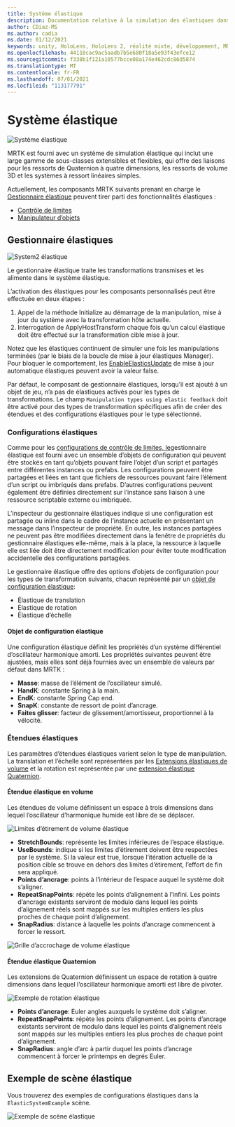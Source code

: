 ```yaml
---
title: Système élastique
description: Documentation relative à la simulation des élastiques dans MRTK
author: CDiaz-MS
ms.author: cadia
ms.date: 01/12/2021
keywords: unity, HoloLens, HoloLens 2, réalité mixte, développement, MRTK, ElasticsSystem,
ms.openlocfilehash: 44110cac9ac5aadb7b5e680f18a5e93f43efce12
ms.sourcegitcommit: f338b1f121a10577bcce08a174e462cdc86d5874
ms.translationtype: MT
ms.contentlocale: fr-FR
ms.lasthandoff: 07/01/2021
ms.locfileid: "113177791"
---
```

# <a name="elastic-system"></a>Système élastique

![Système élastique](../images/elastics/Elastics_Main1.gif)

MRTK est fourni avec un système de simulation élastique qui inclut une large gamme de sous-classes extensibles et flexibles, qui offre des liaisons pour les ressorts de Quaternion à quatre dimensions, les ressorts de volume 3D et les systèmes à ressort linéaires simples.

Actuellement, les composants MRTK suivants prenant en charge le [Gestionnaire élastique](xref:Microsoft.MixedReality.Toolkit.Experimental.Physics.ElasticsManager) peuvent tirer parti des fonctionnalités élastiques :

- [Contrôle de limites](../ux-building-blocks/bounds-control.md)
- [Manipulateur d’objets](../ux-building-blocks/object-manipulator.md)

## <a name="elastics-manager"></a>Gestionnaire élastiques

![System2 élastique](../images/elastics/Elastics_Main.gif)

Le gestionnaire élastique traite les transformations transmises et les alimente dans le système élastique.

L’activation des élastiques pour les composants personnalisés peut être effectuée en deux étapes :

1. Appel de la méthode Initialize au démarrage de la manipulation, mise à jour du système avec la transformation hôte actuelle.
1. Interrogation de ApplyHostTransform chaque fois qu’un calcul élastique doit être effectué sur la transformation cible mise à jour.

Notez que les élastiques continuent de simuler une fois les manipulations terminées (par le biais de la boucle de mise à jour élastiques Manager). Pour bloquer le comportement, les [EnableElasticsUpdate](xref:Microsoft.MixedReality.Toolkit.Experimental.Physics.ElasticsManager.EnableElasticsUpdate) de mise à jour automatique élastiques peuvent avoir la valeur false.

Par défaut, le composant de gestionnaire élastiques, lorsqu’il est ajouté à un objet de jeu, n’a pas de élastiques activés pour les types de transformations.
Le champ `Manipulation types using elastic feedback` doit être activé pour des types de transformation spécifiques afin de créer des étendues et des configurations élastiques pour le type sélectionné.

### <a name="elastics-configurations"></a>Configurations élastiques

Comme pour les [configurations de contrôle de limites, le](../ux-building-blocks/bounds-control.md#configuration-objects)gestionnaire élastique est fourni avec un ensemble d’objets de configuration qui peuvent être stockés en tant qu’objets pouvant faire l’objet d’un script et partagés entre différentes instances ou prefabs. Les configurations peuvent être partagées et liées en tant que fichiers de ressources pouvant faire l’élément d’un script ou imbriqués dans prefabs. D’autres configurations peuvent également être définies directement sur l’instance sans liaison à une ressource scriptable externe ou imbriquée.

L’inspecteur du gestionnaire élastiques indique si une configuration est partagée ou inline dans le cadre de l’instance actuelle en présentant un message dans l’inspecteur de propriété. En outre, les instances partagées ne peuvent pas être modifiées directement dans la fenêtre de propriétés du gestionnaire élastiques elle-même, mais à la place, la ressource à laquelle elle est liée doit être directement modification pour éviter toute modification accidentelle des configurations partagées.

Le gestionnaire élastique offre des options d’objets de configuration pour les types de transformation suivants, chacun représenté par un [objet de configuration élastique](#elastic-configuration-object):

- Élastique de translation
- Élastique de rotation
- Élastique d’échelle

#### <a name="elastic-configuration-object"></a>Objet de configuration élastique

Une configuration élastique définit les propriétés d’un système différentiel d’oscillateur harmonique amorti.
Les propriétés suivantes peuvent être ajustées, mais elles sont déjà fournies avec un ensemble de valeurs par défaut dans MRTK :

- **Masse**: masse de l’élément de l’oscillateur simulé.
- **HandK**: constante Spring à la main.
- **EndK**: constante Spring Cap end.
- **SnapK**: constante de ressort de point d’ancrage.
- **Faites glisser**: facteur de glissement/amortisseur, proportionnel à la vélocité.

### <a name="elastics-extents"></a>Étendues élastiques

Les paramètres d’étendues élastiques varient selon le type de manipulation. La translation et l’échelle sont représentées par les [Extensions élastiques de volume](#volume-elastic-extent) et la rotation est représentée par une [extension élastique Quaternion](#quaternion-elastic-extent).

#### <a name="volume-elastic-extent"></a>Étendue élastique en volume

Les étendues de volume définissent un espace à trois dimensions dans lequel l’oscillateur d’harmonique humide est libre de se déplacer.

![Limites d’étirement de volume élastique](../images/elastics/Elastics_Volume_Bounds.gif)

- **StretchBounds**: représente les limites inférieures de l’espace élastique.
- **UseBounds**: indique si les limites d’étirement doivent être respectées par le système. Si la valeur est true, lorsque l’itération actuelle de la position cible se trouve en dehors des limites d’étirement, l’effort de fin sera appliqué.
- **Points d’ancrage**: points à l’intérieur de l’espace auquel le système doit s’aligner.
- **RepeatSnapPoints**: répète les points d’alignement à l’infini. Les points d’ancrage existants serviront de modulo dans lequel les points d’alignement réels sont mappés sur les multiples entiers les plus proches de chaque point d’alignement.
- **SnapRadius**: distance à laquelle les points d’ancrage commencent à forcer le ressort.

![Grille d’accrochage de volume élastique](../images/elastics/Elastics_Volume_Snap.gif)

#### <a name="quaternion-elastic-extent"></a>Étendue élastique Quaternion

Les extensions de Quaternion définissent un espace de rotation à quatre dimensions dans lequel l’oscillateur harmonique amorti est libre de pivoter.

![Exemple de rotation élastique](../images/elastics/Elastics_Rotation.gif)

- **Points d’ancrage**: Euler angles auxquels le système doit s’aligner.
- **RepeatSnapPoints**: répète les points d’alignement. Les points d’ancrage existants serviront de modulo dans lequel les points d’alignement réels sont mappés sur les multiples entiers les plus proches de chaque point d’alignement.
- **SnapRadius**: angle d’arc à partir duquel les points d’ancrage commencent à forcer le printemps en degrés Euler.

## <a name="elastics-example-scene"></a>Exemple de scène élastique

Vous trouverez des exemples de configurations élastiques dans la `ElasticSystemExample` scène.

![Exemple de scène élastique](../images/elastics/Elastics_Example_Scene.png)
